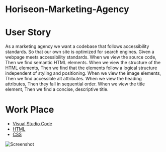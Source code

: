 # Horiseon-Marketing-Agency


# User Story
As a marketing agency we want a codebase that follows accessibility standards.
So that our own site is optimized for search engines.
Given a webpage meets accessibility standards.
When we view the source code, Then we find semantic HTML elements.
When we view the structure of the HTML elements, Then we  find that the elements follow a logical structure independent of styling and positioning.
When we view the image elements, Then we  find accessible alt attributes.
When we view the heading attributes, Then they fall in sequential order.
When we view the title element, Then we  find a concise, descriptive title.

# Work Place
* [Visual Studio Code](https://code.visualstudio.com/)
* [HTML](https://www.w3schools.com/html/)
* [CSS](https://www.w3schools.com/css/)


![Screenshot](https://github.com/AlexRahmanov/Horiseon-Marketing-Agency/blob/main/assets/images/Horiseon.png)
